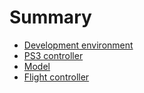 # Summary

- [Development environment](./dev_env.md)
- [PS3 controller](./ps3_controller.md)
- [Model](./model.md)
- [Flight controller](./flight_controller.md)
